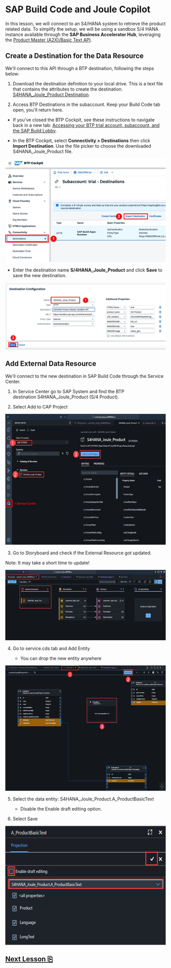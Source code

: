 # SAP Build Code and Joule Copilot

In this lesson, we will connect to an S4/HANA system to retrieve the
product related data. To simplify the setup, we will be using a sandbox S/4 HANA instance available through the **SAP Business Accelerator Hub**, leveraging the [Product Master (A2X)/Basic Text API](https://api.sap.com/api/API_PRODUCT_SRV/overview/).

## Create a Destination for the Data Resource

We'll connect to this API through a BTP destination, following the steps below:

1. Download the destination definition to your local drive. This is a text file that contains the attributes to create the destination. [S4HANA_Joule_Product Destination](files/S4HANA_Joule_Product).

2. Access BTP Destinations in the subaccount. Keep your Build Code tab open, you'll return here.

- If you've closed the BTP Cockpit, see these instructions to navigate back in a new tab: [Accessing your BTP trial account, subaccount, and the SAP Build Lobby](../lobbyaccess/).

- In the BTP Cockpit, select **Connectivity > Destinations** then click **Import Destination**. Use the file picker to choose the downloaded S4HANA_Joule_Product file.

<img src="images/image5.jpg" style="width:6.5in;" />

- Enter the destination name **S/4HANA_Joule_Product** and click **Save** to save the new destination.

<img src="images/image6.jpg" style="width:6.5in;" />

## Add External Data Resource

We'll connect to the new destination in SAP Build Code through the Service Center.

1.  In Service Center go to SAP System and find the BTP
    destination S4HANA_Joule_Product (S/4 Product).

2.  Select Add to CAP Project

<img src="images/image1.jpg" style="width:6.5in;height:4.26528in" />

3.  Go to Storyboard and check if the External Resource got updated.

Note: It may take a short time to update!

<img src="images/image2.png" style="width:6.5in;height:2.29097in" />

4.  Go to service.cds tab and Add Entity

    - You can drop the new entity anywhere

<img src="images/image3.png"
style="width:6.5in;height:4.08472in" />

5.  Select the data entity: S4HANA_Joule_Product.A_ProductBasicText

    - Disable the Enable draft editing option.

6.  Select Save

<img src="images/image4.png"
style="width:6.5in;height:3.87222in" />

## [Next Lesson ⎘](../ex1.6/)